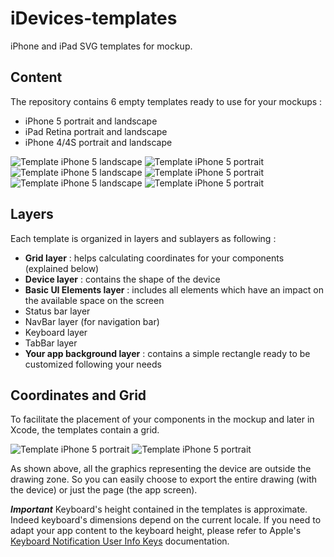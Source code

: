 iDevices-templates
==================

iPhone and iPad SVG templates for mockup.

## Content

The repository contains 6 empty templates ready to use for your mockups :

- iPhone 5 portrait and landscape
- iPad Retina portrait and landscape
- iPhone 4/4S portrait and landscape

![Template iPhone 5 landscape](https://raw.github.com/mcapelle/iDevices-templates/master/images/iphone5-landscape.png) ![Template iPhone 5 portrait](https://raw.github.com/mcapelle/iDevices-templates/master/images/iphone5-portrait.png) ![Template iPhone 5 landscape](https://raw.github.com/mcapelle/iDevices-templates/master/images/ipad-portrait.png) ![Template iPhone 5 portrait](https://raw.github.com/mcapelle/iDevices-templates/master/images/ipad-landscape.png) ![Template iPhone 5 landscape](https://raw.github.com/mcapelle/iDevices-templates/master/images/iphone4-portrait.png) ![Template iPhone 5 portrait](https://raw.github.com/mcapelle/iDevices-templates/master/images/iphone4-landscape.png)

## Layers

Each template is organized in layers and sublayers as following :

- **Grid layer** : helps calculating coordinates for your components (explained below)
- **Device layer** : contains the shape of the device
- **Basic UI Elements layer** : includes all elements which have an impact on the available space on the screen
 - Status bar layer
 - NavBar layer (for navigation bar)
 - Keyboard layer
 - TabBar layer
- **Your app background layer** : contains a simple rectangle ready to be customized following your needs

## Coordinates and Grid

To facilitate the placement of your components in the mockup and later in Xcode, the templates contain a grid.  

![Template iPhone 5 portrait](https://raw.github.com/mcapelle/iDevices-templates/master/images/iphone5-portrait-with-grid.png) ![Template iPhone 5 portrait](https://raw.github.com/mcapelle/iDevices-templates/master/images/ipad-landscape-with-grid.png)

As shown above, all the graphics representing the device are outside the drawing zone. So you can easily choose to export the entire drawing (with the device) or just the page (the app screen).

_**Important**_ Keyboard's height contained in the templates is approximate. Indeed keyboard's dimensions depend on the current locale. If you need to adapt your app content to the keyboard height, please refer to Apple's [Keyboard Notification User Info Keys](https://developer.apple.com/library/ios/#documentation/UIKit/Reference/UIWindow_Class/UIWindowClassReference/UIWindowClassReference.html) documentation.
